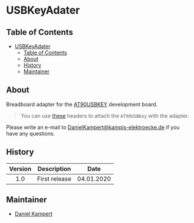 # USBKeyAdater

## Table of Contents

- [USBKeyAdater](#usbkeyadater)
  - [Table of Contents](#table-of-contents)
  - [About](#about)
  - [History](#history)
  - [Maintainer](#maintainer)

## About

Breadboard adapter for the [AT90USBKEY](https://www.microchip.com/DevelopmentTools/ProductDetails/PartNO/AT90USBKEY2) development board.

> You can use [these](https://www.mouser.de/ProductDetail/Harwin/M52-5100545?qs=%2Fha2pyFaduhO%252BEepM1RQNXq7MdGdl0xmqxrysd7ByKdGvk59s6yMfA%3D%3D) headers to attach the `AT90USBKey` with the adapter.

Please write an e-mail to [DanielKampert@kampis-elektroecke.de](DanielKampert@kampis-elektroecke.de) if you have any questions.

## History

| **Version**  | **Description**                            | **Date**   |
|:------------:|:------------------------------------------:|:----------:|
| 1.0          | First release                              | 04.01.2020 |

## Maintainer

- [Daniel Kampert](DanielKampert@kampis-elektroecke.de)
